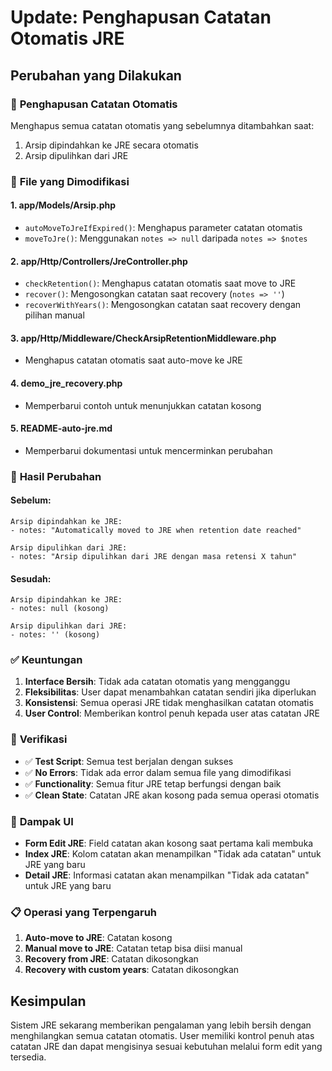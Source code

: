 # Update: Penghapusan Catatan Otomatis JRE

## Perubahan yang Dilakukan

### 📝 **Penghapusan Catatan Otomatis**
Menghapus semua catatan otomatis yang sebelumnya ditambahkan saat:
1. Arsip dipindahkan ke JRE secara otomatis
2. Arsip dipulihkan dari JRE

### 🔧 **File yang Dimodifikasi**

#### 1. **app/Models/Arsip.php**
- `autoMoveToJreIfExpired()`: Menghapus parameter catatan otomatis
- `moveToJre()`: Menggunakan `notes => null` daripada `notes => $notes`

#### 2. **app/Http/Controllers/JreController.php**
- `checkRetention()`: Menghapus catatan otomatis saat move to JRE
- `recover()`: Mengosongkan catatan saat recovery (`notes => ''`)
- `recoverWithYears()`: Mengosongkan catatan saat recovery dengan pilihan manual

#### 3. **app/Http/Middleware/CheckArsipRetentionMiddleware.php**
- Menghapus catatan otomatis saat auto-move ke JRE

#### 4. **demo_jre_recovery.php**
- Memperbarui contoh untuk menunjukkan catatan kosong

#### 5. **README-auto-jre.md**
- Memperbarui dokumentasi untuk mencerminkan perubahan

### 🎯 **Hasil Perubahan**

#### **Sebelum:**
```
Arsip dipindahkan ke JRE:
- notes: "Automatically moved to JRE when retention date reached"

Arsip dipulihkan dari JRE:
- notes: "Arsip dipulihkan dari JRE dengan masa retensi X tahun"
```

#### **Sesudah:**
```
Arsip dipindahkan ke JRE:
- notes: null (kosong)

Arsip dipulihkan dari JRE:
- notes: '' (kosong)
```

### ✅ **Keuntungan**

1. **Interface Bersih**: Tidak ada catatan otomatis yang mengganggu
2. **Fleksibilitas**: User dapat menambahkan catatan sendiri jika diperlukan
3. **Konsistensi**: Semua operasi JRE tidak menghasilkan catatan otomatis
4. **User Control**: Memberikan kontrol penuh kepada user atas catatan JRE

### 🧪 **Verifikasi**

- ✅ **Test Script**: Semua test berjalan dengan sukses
- ✅ **No Errors**: Tidak ada error dalam semua file yang dimodifikasi
- ✅ **Functionality**: Semua fitur JRE tetap berfungsi dengan baik
- ✅ **Clean State**: Catatan JRE akan kosong pada semua operasi otomatis

### 🎨 **Dampak UI**

- **Form Edit JRE**: Field catatan akan kosong saat pertama kali membuka
- **Index JRE**: Kolom catatan akan menampilkan "Tidak ada catatan" untuk JRE yang baru
- **Detail JRE**: Informasi catatan akan menampilkan "Tidak ada catatan" untuk JRE yang baru

### 📋 **Operasi yang Terpengaruh**

1. **Auto-move to JRE**: Catatan kosong
2. **Manual move to JRE**: Catatan tetap bisa diisi manual
3. **Recovery from JRE**: Catatan dikosongkan
4. **Recovery with custom years**: Catatan dikosongkan

## Kesimpulan

Sistem JRE sekarang memberikan pengalaman yang lebih bersih dengan menghilangkan semua catatan otomatis. User memiliki kontrol penuh atas catatan JRE dan dapat mengisinya sesuai kebutuhan melalui form edit yang tersedia.
